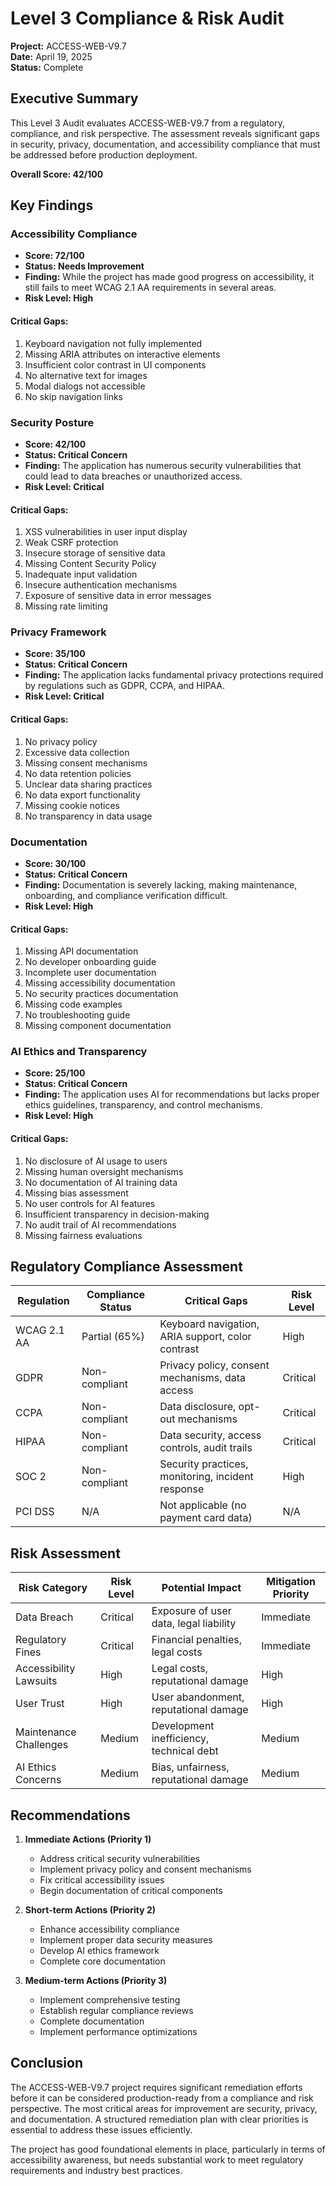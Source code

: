 # Level 3 Compliance & Risk Audit

**Project:** ACCESS-WEB-V9.7  
**Date:** April 19, 2025  
**Status:** Complete

## Executive Summary

This Level 3 Audit evaluates ACCESS-WEB-V9.7 from a regulatory, compliance, and risk perspective. The assessment reveals significant gaps in security, privacy, documentation, and accessibility compliance that must be addressed before production deployment.

**Overall Score: 42/100**

## Key Findings

### Accessibility Compliance
- **Score: 72/100**
- **Status: Needs Improvement**
- **Finding:** While the project has made good progress on accessibility, it still fails to meet WCAG 2.1 AA requirements in several areas.
- **Risk Level: High**

#### Critical Gaps:
1. Keyboard navigation not fully implemented
2. Missing ARIA attributes on interactive elements
3. Insufficient color contrast in UI components
4. No alternative text for images
5. Modal dialogs not accessible
6. No skip navigation links

### Security Posture
- **Score: 42/100**
- **Status: Critical Concern**
- **Finding:** The application has numerous security vulnerabilities that could lead to data breaches or unauthorized access.
- **Risk Level: Critical**

#### Critical Gaps:
1. XSS vulnerabilities in user input display
2. Weak CSRF protection
3. Insecure storage of sensitive data
4. Missing Content Security Policy
5. Inadequate input validation
6. Insecure authentication mechanisms
7. Exposure of sensitive data in error messages
8. Missing rate limiting

### Privacy Framework
- **Score: 35/100**
- **Status: Critical Concern**
- **Finding:** The application lacks fundamental privacy protections required by regulations such as GDPR, CCPA, and HIPAA.
- **Risk Level: Critical**

#### Critical Gaps:
1. No privacy policy
2. Excessive data collection
3. Missing consent mechanisms
4. No data retention policies
5. Unclear data sharing practices
6. No data export functionality
7. Missing cookie notices
8. No transparency in data usage

### Documentation
- **Score: 30/100**
- **Status: Critical Concern**
- **Finding:** Documentation is severely lacking, making maintenance, onboarding, and compliance verification difficult.
- **Risk Level: High**

#### Critical Gaps:
1. Missing API documentation
2. No developer onboarding guide
3. Incomplete user documentation
4. Missing accessibility documentation
5. No security practices documentation
6. Missing code examples
7. No troubleshooting guide
8. Missing component documentation

### AI Ethics and Transparency
- **Score: 25/100**
- **Status: Critical Concern**
- **Finding:** The application uses AI for recommendations but lacks proper ethics guidelines, transparency, and control mechanisms.
- **Risk Level: High**

#### Critical Gaps:
1. No disclosure of AI usage to users
2. Missing human oversight mechanisms
3. No documentation of AI training data
4. Missing bias assessment
5. No user controls for AI features
6. Insufficient transparency in decision-making
7. No audit trail of AI recommendations
8. Missing fairness evaluations

## Regulatory Compliance Assessment

| Regulation | Compliance Status | Critical Gaps | Risk Level |
|------------|-------------------|--------------|------------|
| WCAG 2.1 AA | Partial (65%) | Keyboard navigation, ARIA support, color contrast | High |
| GDPR | Non-compliant | Privacy policy, consent mechanisms, data access | Critical |
| CCPA | Non-compliant | Data disclosure, opt-out mechanisms | Critical |
| HIPAA | Non-compliant | Data security, access controls, audit trails | Critical |
| SOC 2 | Non-compliant | Security practices, monitoring, incident response | High |
| PCI DSS | N/A | Not applicable (no payment card data) | N/A |

## Risk Assessment

| Risk Category | Risk Level | Potential Impact | Mitigation Priority |
|---------------|------------|------------------|---------------------|
| Data Breach | Critical | Exposure of user data, legal liability | Immediate |
| Regulatory Fines | Critical | Financial penalties, legal costs | Immediate |
| Accessibility Lawsuits | High | Legal costs, reputational damage | High |
| User Trust | High | User abandonment, reputational damage | High |
| Maintenance Challenges | Medium | Development inefficiency, technical debt | Medium |
| AI Ethics Concerns | Medium | Bias, unfairness, reputational damage | Medium |

## Recommendations

1. **Immediate Actions (Priority 1)**
   - Address critical security vulnerabilities
   - Implement privacy policy and consent mechanisms
   - Fix critical accessibility issues
   - Begin documentation of critical components

2. **Short-term Actions (Priority 2)**
   - Enhance accessibility compliance
   - Implement proper data security measures
   - Develop AI ethics framework
   - Complete core documentation

3. **Medium-term Actions (Priority 3)**
   - Implement comprehensive testing
   - Establish regular compliance reviews
   - Complete documentation
   - Implement performance optimizations

## Conclusion

The ACCESS-WEB-V9.7 project requires significant remediation efforts before it can be considered production-ready from a compliance and risk perspective. The most critical areas for improvement are security, privacy, and documentation. A structured remediation plan with clear priorities is essential to address these issues efficiently.

The project has good foundational elements in place, particularly in terms of accessibility awareness, but needs substantial work to meet regulatory requirements and industry best practices.